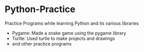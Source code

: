 # Python-Practice
Practice Programs while learning Python and its various libraries

- Pygame: Made a snake game using the pygame library
- Turtle: Used turtle to make projects and drawings
- and other practice programs
